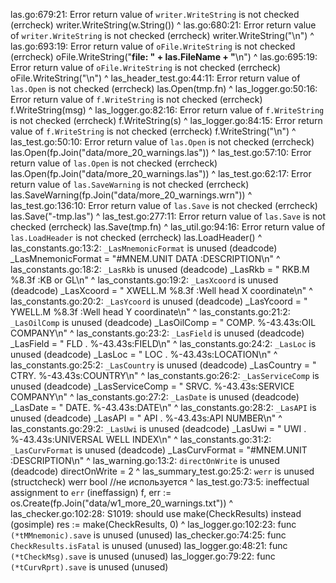 las.go:679:21: Error return value of `writer.WriteString` is not checked (errcheck)
		writer.WriteString(w.String())
		                  ^
las.go:680:21: Error return value of `writer.WriteString` is not checked (errcheck)
		writer.WriteString("\n")
		                  ^
las.go:693:19: Error return value of `oFile.WriteString` is not checked (errcheck)
	oFile.WriteString("**file: " + las.FileName + "**\n")
	                 ^
las.go:695:19: Error return value of `oFile.WriteString` is not checked (errcheck)
	oFile.WriteString("\n")
	                 ^
las_header_test.go:44:11: Error return value of `las.Open` is not checked (errcheck)
		las.Open(tmp.fn)
		        ^
las_logger.go:50:16: Error return value of `f.WriteString` is not checked (errcheck)
		f.WriteString(msg)
		             ^
las_logger.go:82:16: Error return value of `f.WriteString` is not checked (errcheck)
		f.WriteString(s)
		             ^
las_logger.go:84:15: Error return value of `f.WriteString` is not checked (errcheck)
	f.WriteString("\n")
	             ^
las_test.go:50:10: Error return value of `las.Open` is not checked (errcheck)
	las.Open(fp.Join("data/more_20_warnings.las"))
	        ^
las_test.go:57:10: Error return value of `las.Open` is not checked (errcheck)
	las.Open(fp.Join("data/more_20_warnings.las"))
	        ^
las_test.go:62:17: Error return value of `las.SaveWarning` is not checked (errcheck)
	las.SaveWarning(fp.Join("data/more_20_warnings.wrn"))
	               ^
las_test.go:136:10: Error return value of `las.Save` is not checked (errcheck)
	las.Save("-tmp.las")
	        ^
las_test.go:277:11: Error return value of `las.Save` is not checked (errcheck)
		las.Save(tmp.fn)
		        ^
las_util.go:94:16: Error return value of `las.LoadHeader` is not checked (errcheck)
	las.LoadHeader()
	              ^
las_constants.go:13:2: `_LasMnemonicFormat` is unused (deadcode)
	_LasMnemonicFormat = "#MNEM.UNIT DATA                                  :DESCRIPTION\n"
	^
las_constants.go:18:2: `_LasRkb` is unused (deadcode)
	_LasRkb            = " RKB.M %8.3f                                     :KB or GL\n"
	^
las_constants.go:19:2: `_LasXcoord` is unused (deadcode)
	_LasXcoord         = " XWELL.M %8.3f                                   :Well head X coordinate\n"
	^
las_constants.go:20:2: `_LasYcoord` is unused (deadcode)
	_LasYcoord         = " YWELL.M %8.3f                                   :Well head Y coordinate\n"
	^
las_constants.go:21:2: `_LasOilComp` is unused (deadcode)
	_LasOilComp        = " COMP.  %-43.43s:OIL COMPANY\n"
	^
las_constants.go:23:2: `_LasField` is unused (deadcode)
	_LasField          = " FLD .  %-43.43s:FIELD\n"
	^
las_constants.go:24:2: `_LasLoc` is unused (deadcode)
	_LasLoc            = " LOC .  %-43.43s:LOCATION\n"
	^
las_constants.go:25:2: `_LasCountry` is unused (deadcode)
	_LasCountry        = " CTRY.  %-43.43s:COUNTRY\n"
	^
las_constants.go:26:2: `_LasServiceComp` is unused (deadcode)
	_LasServiceComp    = " SRVC.  %-43.43s:SERVICE COMPANY\n"
	^
las_constants.go:27:2: `_LasDate` is unused (deadcode)
	_LasDate           = " DATE.  %-43.43s:DATE\n"
	^
las_constants.go:28:2: `_LasAPI` is unused (deadcode)
	_LasAPI            = " API .  %-43.43s:API NUMBER\n"
	^
las_constants.go:29:2: `_LasUwi` is unused (deadcode)
	_LasUwi            = " UWI .  %-43.43s:UNIVERSAL WELL INDEX\n"
	^
las_constants.go:31:2: `_LasCurvFormat` is unused (deadcode)
	_LasCurvFormat     = "#MNEM.UNIT                 :DESCRIPTION\n"
	^
las_warning.go:13:2: `directOnWrite` is unused (deadcode)
	directOnWrite = 2
	^
las_summary_test.go:25:2: `werr` is unused (structcheck)
	werr bool //не используется
	^
las_test.go:73:5: ineffectual assignment to `err` (ineffassign)
	f, err := os.Create(fp.Join("data/w1_more_20_warnings.txt"))
	   ^
las_checker.go:102:28: S1019: should use make(CheckResults) instead (gosimple)
	res := make(CheckResults, 0)
	                          ^
las_logger.go:102:23: func `(*tMMnemonic).save` is unused (unused)
las_checker.go:74:25: func `CheckResults.isFatal` is unused (unused)
las_logger.go:48:21: func `(*tCheckMsg).save` is unused (unused)
las_logger.go:79:22: func `(*tCurvRprt).save` is unused (unused)

